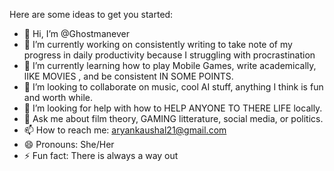 <!---
Ghostmanever/Ghostmanever is a ✨ special ✨ repository because its `README.md` (this file) appears on your GitHub profile.
You can click the Preview link to take a look at your changes.
--->

Here are some ideas to get you started:
- 👋 Hi, I’m @Ghostmanever
- 🔭 I’m currently working on consistently writing to take note of my progress in daily productivity because I struggling with procrastination
- 🌱 I’m currently learning how to play Mobile Games, write academically, lIKE MOVIES , and be consistent IN SOME POINTS.
- 👯 I’m looking to collaborate on music, cool AI stuff, anything I think is fun and worth while. 
- 🤔 I’m looking for help with how to HELP ANYONE TO THERE LIFE locally.
- 💬 Ask me about film theory, GAMING litterature, social media, or politics.
- 📫 How to reach me: aryankaushal21@gmail.com
- 😄 Pronouns: She/Her 
- ⚡ Fun fact: There is always a way out

